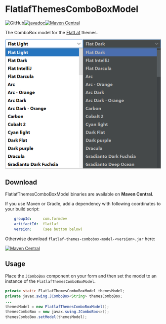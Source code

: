 # FlatlafThemesComboBoxModel
![GitHub](https://img.shields.io/github/license/kolod/flatlaf-themes-combobox-model?style=flat-square)[![javadoc](https://javadoc.io/badge2/io.github.kolod/flatlaf-themes-combobox-model/javadoc.svg?style=flat-square&color=97CA00)](https://javadoc.io/doc/io.github.kolod/flatlaf-themes-combobox-model)[![Maven Central](https://maven-badges.herokuapp.com/maven-central/io.github.kolod/flatlaf-themes-combobox-model/badge.svg?style=flat-square&color=97CA00)](https://maven-badges.herokuapp.com/maven-central/io.github.kolod/flatlaf-themes-combobox-model)

The ComboBox model for the [FlatLaf](https://github.com/JFormDesigner/FlatLaf) themes.

![ComboBox screenshot](combobox.png)

## Download
FlatlafThemesComboBoxModel binaries are available on **Maven Central**.

If you use Maven or Gradle, add a dependency with following coordinates to your
build script:

```yaml
    groupId:     com.formdev
    artifactId:  flatlaf
    version:     (see button below)
```
Otherwise download  `flatlaf-themes-combobox-model-<version>.jar` here:

[![Maven Central](https://maven-badges.herokuapp.com/maven-central/io.github.kolod/flatlaf-themes-combobox-model/badge.svg?style=for-the-badge&color=97CA00)](https://maven-badges.herokuapp.com/maven-central/io.github.kolod/flatlaf-themes-combobox-model)

## Usage

Place the `JComboBox` component on your form and then set the model to an instance of the `FlatlafThemesComboBoxModel`.

```java
private static FlatlafThemesComboBoxModel themesModel;
private javax.swing.JComboBox<String> themesComboBox;
...
themesModel = new FlatlafThemesComboBoxModel();
themesComboBox = new javax.swing.JComboBox<>();
themesComboBox.setModel(themesModel);
```
